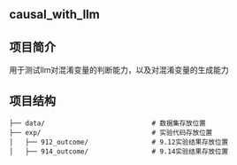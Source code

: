 ## causal_with_llm
## 项目简介
用于测试llm对混淆变量的判断能力，以及对混淆变量的生成能力

## 项目结构
```text
├── data/                           # 数据集存放位置
├── exp/                            # 实验代码存放位置
│   ├── 912_outcome/                # 9.12实验结果存放位置
│   ├── 914_outcome/                # 9.14实验结果存放位置
```



